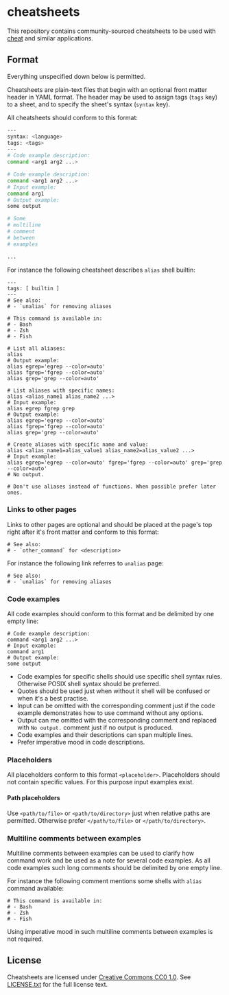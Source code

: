 # cheatsheets

This repository contains community-sourced cheatsheets to be used with
[cheat][] and similar applications.

## Format

Everything unspecified down below is permitted.

Cheatsheets are plain-text files that begin with an optional front matter
header in YAML format. The header may be used to assign tags (`tags` key) to a sheet, and
to specify the sheet's syntax (`syntax` key).

 
All cheatsheets should conform to this format:

```sh
---
syntax: <language>
tags: <tags>
---
# Code example description:
command <arg1 arg2 ...>

# Code example description:
command <arg1 arg2 ...>
# Input example:
command arg1
# Output example:
some output

# Some
# multiline
# comment
# between
# examples

...
```

For instance the following cheatsheet describes `alias` shell builtin:

```
---
tags: [ builtin ]
---
# See also:
# - `unalias` for removing aliases

# This command is available in:
# - Bash
# - Zsh
# - Fish

# List all aliases:
alias
# Output example:
alias egrep='egrep --color=auto'
alias fgrep='fgrep --color=auto'
alias grep='grep --color=auto'

# List aliases with specific names:
alias <alias_name1 alias_name2 ...>
# Input example:
alias egrep fgrep grep
# Output example:
alias egrep='egrep --color=auto'
alias fgrep='fgrep --color=auto'
alias grep='grep --color=auto'

# Create aliases with specific name and value:
alias <alias_name1=alias_value1 alias_name2=alias_value2 ...>
# Input example:
alias egrep='egrep --color=auto' fgrep='fgrep --color=auto' grep='grep --color=auto'
# No output.

# Don't use aliases instead of functions. When possible prefer later ones.
```

### Links to other pages

Links to other pages are optional and should be placed at the page's top right after it's front matter and conform to this format:

```
# See also:
# - `other_command` for <description>
```

For instance the following link referres to `unalias` page:

```
# See also:
# - `unalias` for removing aliases
```

### Code examples

All code examples should conform to this format and be delimited by one empty line:

```
# Code example description:
command <arg1 arg2 ...>
# Input example:
command arg1
# Output example:
some output
```

- Code examples for specific shells should use specific shell syntax rules. Otherwise POSIX shell syntax should be preferred.
- Quotes should be used just when without it shell will be confused or when it's a best practise.
- Input can be omitted with the corresponding comment just if the code example demonstrates how to use command without any options.
- Output can me omitted with the corresponding comment and replaced with `No output.` comment just if no output is produced.
- Code examples and their descriptions can span multiple lines.
- Prefer imperative mood in code descriptions.

### Placeholders

All placeholders conform to this format `<placeholder>`. Placeholders should not contain specific values. For this purpose
input examples exist.

#### Path placeholders

Use `<path/to/file>` or `<path/to/directory>` just when relative paths are permitted. Otherwise prefer `</path/to/file>` or
`</path/to/directory>`.

### Multiline comments between examples

Multiline comments between examples can be used to clarify how command work and be used as a note for several code examples. As
all code examples such long comments should be delimited by one empty line.

For instance the following comment mentions some shells with `alias` command available:

```
# This command is available in:
# - Bash
# - Zsh
# - Fish
```

Using imperative mood in such multiline comments between examples is not required.

## License
Cheatsheets are licensed under [Creative Commons CC0 1.0][cc0]. See
[LICENSE.txt][] for the full license text.


[LICENSE.txt]: https://github.com/cheat/cheatsheets/blob/master/.github/LICENSE.txt
[cc0]: https://creativecommons.org/publicdomain/zero/1.0/legalcode
[cheat]:  https://github.com/cheat/cheat
